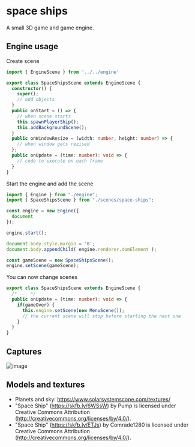 # space ships

A small 3D game and game engine.

## Engine usage

Create scene
```ts
import { EngineScene } from '../../engine'

export class SpaceShipsScene extends EngineScene {
  constructor() {
    super();
    // add objects
  }
  public onStart = () => {
    // when scene starts
    this.spawnPlayerShip();
    this.addBackgroundScene();
  }
  public onWindowResize = (width: number, height: number) => {
    // when window gets rezised
  };
  public onUpdate = (time: number): void => {
    // code to execute on each frame
  }
}
```

Start the engine and add the scene
```ts
import { Engine } from "./engine";
import { SpaceShipsScene } from "./scenes/space-ships";

const engine = new Engine({
  document
});

engine.start();

document.body.style.margin = '0';
document.body.appendChild( engine.renderer.domElement );

const gameScene = new SpaceShipsScene();
engine.setScene(gameScene);
```
You can now change scenes
```ts
export class SpaceShipsScene extends EngineScene {
  /* ... */
  public onUpdate = (time: number): void => {
    if(gameOver) {
      this.engine.setScene(new MenuScene());
      // the current scene will stop before starting the next one
    }
  }
}
```

## Captures
![image](https://user-images.githubusercontent.com/29680544/172023190-72ad8199-8f30-4d0f-98e8-fac0f014fc0f.png)


## Models and textures
- Planets and sky: https://www.solarsystemscope.com/textures/
- "Space Ship" (https://skfb.ly/6WSsW) by Pump is licensed under Creative Commons Attribution (http://creativecommons.org/licenses/by/4.0/).
- "Space Ship" (https://skfb.ly/ETJs) by Comrade1280 is licensed under Creative Commons Attribution (http://creativecommons.org/licenses/by/4.0/).
